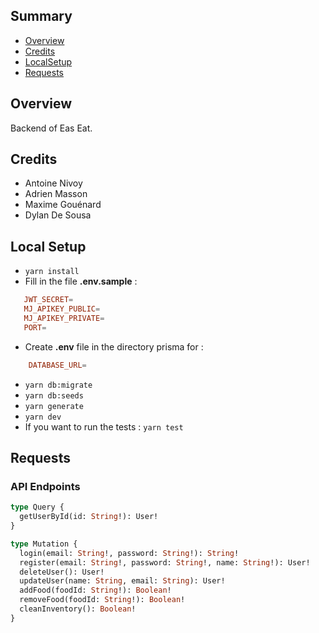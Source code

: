 ## <a name='TOC'>Summary</a>

- [Overview](#overview)
- [Credits](#credits)
- [LocalSetup](#localSetup)
- [Requests](#requests)

## <a name='overview'>Overview</a>

Backend of Eas Eat.

## <a name='credits'>Credits</a>
 - Antoine Nivoy
 - Adrien Masson
 - Maxime Gouénard
 - Dylan De Sousa

## <a name='localSetup'>Local Setup</a>

- `yarn install`  
- Fill in the file **.env.sample** :
```conf
   JWT_SECRET=
   MJ_APIKEY_PUBLIC=
   MJ_APIKEY_PRIVATE=
   PORT=
```
- Create **.env** file in the directory prisma for :
```conf
    DATABASE_URL=
```
- `yarn db:migrate`
- `yarn db:seeds`
- `yarn generate`
- `yarn dev`
- If you want to run the tests : `yarn test`

## <a name='requests'>Requests</a>

### API Endpoints

```graphql
type Query {
  getUserById(id: String!): User!
}

type Mutation {
  login(email: String!, password: String!): String!
  register(email: String!, password: String!, name: String!): User!
  deleteUser(): User!
  updateUser(name: String, email: String): User!
  addFood(foodId: String!): Boolean!
  removeFood(foodId: String!): Boolean!
  cleanInventory(): Boolean!
}
```
